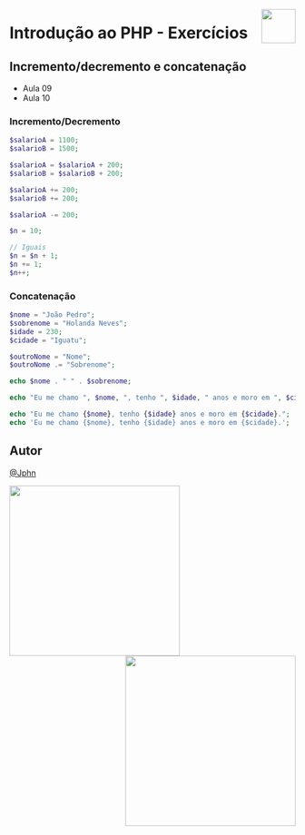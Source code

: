 <a href="https://www.beacademy.com.br/devstartpaylivre/" target="_blank"><img src="https://www.beacademy.com.br/wp-content/uploads/2022/02/Cubo.png" align="right" width="60"/></a>

# Introdução ao PHP - Exercícios

## Incremento/decremento e concatenação

- Aula 09
- Aula 10

### **Incremento/Decremento**

```php
$salarioA = 1100;
$salarioB = 1500;

$salarioA = $salarioA + 200;
$salarioB = $salarioB + 200;

$salarioA += 200;
$salarioB += 200;

$salarioA -= 200;

$n = 10;

// Iguais
$n = $n + 1;
$n += 1;
$n++;
```

### **Concatenação**

```php
$nome = "João Pedro";
$sobrenome = "Holanda Neves";
$idade = 230;
$cidade = "Iguatu";

$outroNome = "Nome";
$outroNome .= "Sobrenome";

echo $nome . " " . $sobrenome;

echo "Eu me chamo ", $nome, ", tenho ", $idade, " anos e moro em ", $cidade, ".";

echo "Eu me chamo {$nome}, tenho {$idade} anos e moro em {$cidade}.";
echo 'Eu me chamo {$nome}, tenho {$idade} anos e moro em {$cidade}.';
```

## Autor

[@Jphn](https://github.com/Jphn)

<a href="https://www.beacademy.com.br/" target="_blank"><img src="https://www.beacademy.com.br/wp-content/uploads/2019/11/Logo-Topo.png" width="300" align="left" /></a>

<a href="https://www.paylivre.com/" target="_blank"><img src="https://web.paylivre.com/static/media/logo-blue.c7100186.png" width="300" align="right" /></a>
